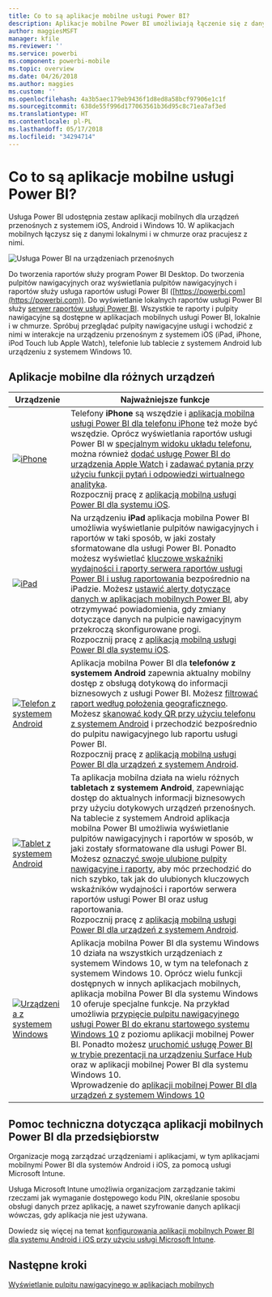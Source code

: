```yaml
---
title: Co to są aplikacje mobilne usługi Power BI?
description: Aplikacje mobilne Power BI umożliwiają łączenie się z danymi przechowywanymi lokalnie lub w chmurze. Wyświetlaj pulpity nawigacyjne i raporty usługi Power BI na urządzeniu mobilnym.
author: maggiesMSFT
manager: kfile
ms.reviewer: ''
ms.service: powerbi
ms.component: powerbi-mobile
ms.topic: overview
ms.date: 04/26/2018
ms.author: maggies
ms.custom: ''
ms.openlocfilehash: 4a3b5aec179eb9436f1d8ed8a58bcf97906e1c1f
ms.sourcegitcommit: 638de55f996d177063561b36d95c8c71ea7af3ed
ms.translationtype: HT
ms.contentlocale: pl-PL
ms.lasthandoff: 05/17/2018
ms.locfileid: "34294714"
---
```

# <a name="what-are-the-power-bi-mobile-apps"></a>Co to są aplikacje mobilne usługi Power BI?
Usługa Power BI udostępnia zestaw aplikacji mobilnych dla urządzeń przenośnych z systemem iOS, Android i Windows 10. W aplikacjach mobilnych łączysz się z danymi lokalnymi i w chmurze oraz pracujesz z nimi. 

![Usługa Power BI na urządzeniach przenośnych](media/mobile-apps-for-mobile-devices/power-bi-mobile-apps-all-up.png)

Do tworzenia raportów służy program Power BI Desktop. Do tworzenia pulpitów nawigacyjnych oraz wyświetlania pulpitów nawigacyjnych i raportów służy usługa raportów usługi Power BI ([https://powerbi.com](https://powerbi.com)). Do wyświetlanie lokalnych raportów usługi Power BI służy [serwer raportów usługi Power BI](report-server/get-started.md). Wszystkie te raporty i pulpity nawigacyjne są dostępne w aplikacjach mobilnych usługi Power BI, lokalnie i w chmurze. Spróbuj przeglądać pulpity nawigacyjne usługi i wchodzić z nimi w interakcje na urządzeniu przenośnym z systemem iOS (iPad, iPhone, iPod Touch lub Apple Watch), telefonie lub tablecie z systemem Android lub urządzeniu z systemem Windows 10.

## <a name="mobile-apps-for-different-devices"></a>Aplikacje mobilne dla różnych urządzeń

| **Urządzenie** | **Najważniejsze funkcje** |
| --- | --- |
| [![iPhone](media/mobile-apps-for-mobile-devices/iphone-logo-50-px.png)](mobile-iphone-app-get-started.md) |Telefony **iPhone** są wszędzie i [aplikacja mobilna usługi Power BI dla telefonu iPhone](mobile-iphone-app-get-started.md) też może być wszędzie. Oprócz wyświetlania raportów usługi Power BI w [specjalnym widoku układu telefonu](mobile-apps-view-phone-report.md), można również [dodać usługę Power BI do urządzenia Apple Watch](mobile-apple-watch.md) i [zadawać pytania przy użyciu funkcji pytań i odpowiedzi wirtualnego analityka](mobile-apps-ios-qna.md). <br/>Rozpocznij pracę z [aplikacją mobilną usługi Power BI dla systemu iOS](mobile-iphone-app-get-started.md). |
| [![iPad](media/mobile-apps-for-mobile-devices/ipad-logo-50-px.png)](mobile-iphone-app-get-started.md) |Na urządzeniu **iPad** aplikacja mobilna Power BI umożliwia wyświetlanie pulpitów nawigacyjnych i raportów w taki sposób, w jaki zostały sformatowane dla usługi Power BI. Ponadto możesz wyświetlać [kluczowe wskaźniki wydajności i raporty serwera raportów usługi Power BI i usług raportowania](mobile-app-ssrs-kpis-mobile-on-premises-reports.md) bezpośrednio na iPadzie. Możesz [ustawić alerty dotyczące danych w aplikacjach mobilnych Power BI](mobile-set-data-alerts-in-the-mobile-apps.md), aby otrzymywać powiadomienia, gdy zmiany dotyczące danych na pulpicie nawigacyjnym przekroczą skonfigurowane progi. <br/>Rozpocznij pracę z [aplikacją mobilną usługi Power BI dla systemu iOS](mobile-iphone-app-get-started.md). |
| [![Telefon z systemem Android](media/mobile-apps-for-mobile-devices/android-phone-logo-50-px.png)](mobile-android-app-get-started.md) |Aplikacja mobilna Power BI dla **telefonów z systemem Android** zapewnia aktualny mobilny dostęp z obsługą dotykową do informacji biznesowych z usługi Power BI. Możesz [filtrować raport według położenia geograficznego](mobile-apps-geographic-filtering.md). Możesz [skanować kody QR przy użyciu telefonu z systemem Android](mobile-apps-qr-code.md) i przechodzić bezpośrednio do pulpitu nawigacyjnego lub raportu usługi Power BI. <br/>Rozpocznij pracę z [aplikacją mobilną usługi Power BI dla urządzeń z systemem Android](mobile-android-app-get-started.md). |
| [![Tablet z systemem Android](media/mobile-apps-for-mobile-devices/android-tablet-logo-50-px.png)](mobile-android-app-get-started.md) |Ta aplikacja mobilna działa na wielu różnych **tabletach z systemem Android**, zapewniając dostęp do aktualnych informacji biznesowych przy użyciu dotykowych urządzeń przenośnych. Na tablecie z systemem Android aplikacja mobilna Power BI umożliwia wyświetlanie pulpitów nawigacyjnych i raportów w sposób, w jaki zostały sformatowane dla usługi Power BI. Możesz [oznaczyć swoje ulubione pulpity nawigacyjne i raporty](mobile-apps-favorites.md), aby móc przechodzić do nich szybko, tak jak do ulubionych kluczowych wskaźników wydajności i raportów serwera raportów usługi Power BI oraz usług raportowania. <br/>Rozpocznij pracę z [aplikacją mobilną usługi Power BI dla urządzeń z systemem Android](mobile-android-app-get-started.md). |
| [![Urządzenia z systemem Windows](media/mobile-apps-for-mobile-devices/win-10-logo-50-px.png)](desktop-getting-started.md) |Aplikacja mobilna Power BI dla systemu Windows 10 działa na wszystkich urządzeniach z systemem Windows 10, w tym na telefonach z systemem Windows 10. Oprócz wielu funkcji dostępnych w innych aplikacjach mobilnych, aplikacja mobilna Power BI dla systemu Windows 10 oferuje specjalne funkcje. Na przykład umożliwia [przypięcie pulpitu nawigacyjnego usługi Power BI do ekranu startowego systemu Windows 10](mobile-pin-dashboard-start-screen-windows-10-phone-app.md) z poziomu aplikacji mobilnej Power BI. Ponadto możesz [uruchomić usługę Power BI w trybie prezentacji na urządzeniu Surface Hub](mobile-windows-10-app-presentation-mode.md) oraz w aplikacji mobilnej Power BI dla systemu Windows 10. <br/>Wprowadzenie do [aplikacji mobilnej Power BI dla urządzeń z systemem Windows 10](mobile-windows-10-phone-app-get-started.md) |

## <a name="enterprise-support-for-the-power-bi-mobile-apps"></a>Pomoc techniczna dotycząca aplikacji mobilnych Power BI dla przedsiębiorstw
Organizacje mogą zarządzać urządzeniami i aplikacjami, w tym aplikacjami mobilnymi Power BI dla systemów Android i iOS, za pomocą usługi Microsoft Intune.

Usługa Microsoft Intune umożliwia organizacjom zarządzanie takimi rzeczami jak wymaganie dostępowego kodu PIN, określanie sposobu obsługi danych przez aplikację, a nawet szyfrowanie danych aplikacji wówczas, gdy aplikacja nie jest używana.

Dowiedz się więcej na temat [konfigurowania aplikacji mobilnych Power BI dla systemu Android i iOS przy użyciu usługi Microsoft Intune](service-admin-mobile-intune.md). 

## <a name="next-steps"></a>Następne kroki
[Wyświetlanie pulpitu nawigacyjnego w aplikacjach mobilnych](mobile-apps-find-content-mobile-devices.md)


